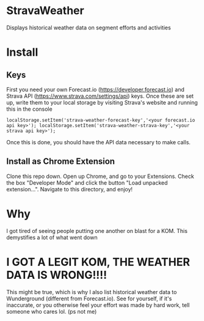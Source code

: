 # StravaWeather
Displays historical weather data on segment efforts and activities

# Install
## Keys
First you need your own Forecast.io (https://developer.forecast.io) and Strava API (https://www.strava.com/settings/api) keys. Once these are set up, write them to your local storage by visiting Strava's website and running this in the console
```
localStorage.setItem('strava-weather-forecast-key','<your forecast.io api key>'); localStorage.setItem('strava-weather-strava-key','<your strava api key>');
```
Once this is done, you should have the API data necessary to make calls.

## Install as Chrome Extension
Clone this repo down. Open up Chrome, and go to your Extensions. Check the box "Developer Mode" and click the button "Load unpacked extension...". Navigate to this directory, and enjoy!

# Why
I got tired of seeing people putting one another on blast for a KOM. This demystifies a lot of what went down

# I GOT A LEGIT KOM, THE WEATHER DATA IS WRONG!!!!
This might be true, which is why I also list historical weather data to Wunderground (different from Forecast.io). See for yourself, if it's inaccurate, or you otherwise feel your effort was made by hard work, tell someone who cares lol. (ps not me)